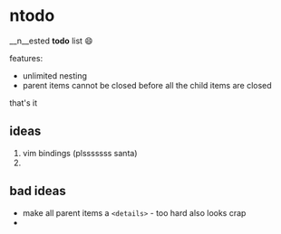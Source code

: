 # ntodo

__n__ested **todo** list 😄

features:

- unlimited nesting
- parent items cannot be closed before all the child items are closed

that's it

## ideas

1. vim bindings (plsssssss santa)
2.

## bad ideas

- make all parent items a `<details>` - too hard also looks crap
-
